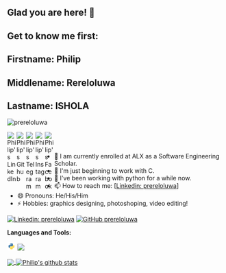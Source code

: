 ## Glad you are here!  👋

## Get to know me first:
## Firstname: Philip
## Middlename: Rereloluwa
## Lastname: ISHOLA

<p align="left"> <img src="https://komarev.com/ghpvc/?username=prereloluwa&label=Views&color=blue&style=plastic" alt="prereloluwa" /> </p>

<a href="https://linkedin.com/in/prereloluwa">
  <img align="left" alt="Philip's LinkedIn" width="22px" src="https://cdn.jsdelivr.net/npm/simple-icons@v3/icons/linkedin.svg" />
</a>
<a href="https://github.com/prereloluwa">
  <img align="left" alt="Philip's Github" width="22px" src="https://cdn.jsdelivr.net/npm/simple-icons@v3/icons/github.svg" />
</a>
<a href="https://t.me/prereloluwa">
  <img align="left" alt="Philip's Telegram" width="22px" src="https://cdn.jsdelivr.net/npm/simple-icons@v3/icons/telegram.svg" />
</a>
<a href="https://instagram.com/prereloluwa/">
  <img align="left" alt="Philip's Instagram" width="22px" src="https://cdn.jsdelivr.net/npm/simple-icons@v3/icons/instagram.svg" />
</a>
<a href="https://www.facebook.com/prereloluwa/">
  <img align="left" alt="Philip's Facebook" width="22px" src="https://cdn.jsdelivr.net/npm/simple-icons@v3/icons/facebook.svg" />
</a>

<br/>
<br/>

- 🌱 I am currently enrolled at ALX as a Software Engineering Scholar.
- 💬 I'm just beginning to work with C.
- 💬 I've been working with python for a while now.
- 📫 How to reach me: [[Linkedin: prereloluwa](https://www.linkedin.com/in/prereloluwa/)]
- 😄 Pronouns: He/His/Him
- ⚡ Hobbies: graphics designing, photoshoping, video editing!

[![Linkedin: prereloluwa](https://img.shields.io/badge/-prereloluwa-blue?style=flat-square&logo=Linkedin&logoColor=white&link=https://www.linkedin.com/in/prereloluwa/)](https://www.linkedin.com/in/prereloluwa/)
[![GitHub prereloluwa](https://img.shields.io/github/followers/prereloluwa?label=follow&style=social)](https://github.com/prereloluwa)

**Languages and Tools:**  

<code><img height="20" src="https://raw.githubusercontent.com/github/explore/80688e429a7d4ef2fca1e82350fe8e3517d3494d/topics/python/python.png"></code>
<code><img height="20" src="https://https://raw.githubusercontent.com/github/explore/f3e22f0dca2be955676bc70d6214b95b13354ee8/topics/c/c.png"></code>    

<a href="https://github.com/prereloluwa">
  <img align="center" src="https://github-readme-stats.vercel.app/api/top-langs/?username=prereloluwa&theme=nightowl&hide_langs_below=1" />
</a>
<a href="https://github.com/prereloluwa">
 <img align="center" src="https://github-readme-stats.vercel.app/api?username=prereloluwa&theme=algolia&show_icons=true&line_height=27&count_private=true" alt="Philip's github stats"/>
</a>

<div align="center">

</div>
